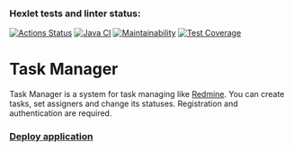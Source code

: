 ### Hexlet tests and linter status:
[![Actions Status](https://github.com/DaniilDeFacto/java-project-99/actions/workflows/hexlet-check.yml/badge.svg)](https://github.com/DaniilDeFacto/java-project-99/actions)
[![Java CI](https://github.com/DaniilDeFacto/java-project-99/actions/workflows/main.yml/badge.svg)](https://github.com/DaniilDeFacto/java-project-99/actions/workflows/main.yml)
[![Maintainability](https://api.codeclimate.com/v1/badges/84acfff0d3490c0cb76c/maintainability)](https://codeclimate.com/github/DaniilDeFacto/java-project-99/maintainability)
[![Test Coverage](https://api.codeclimate.com/v1/badges/84acfff0d3490c0cb76c/test_coverage)](https://codeclimate.com/github/DaniilDeFacto/java-project-99/test_coverage)

# Task Manager

Task Manager is a system for task managing like [Redmine](http://www.redmine.org). You can create tasks, set assigners and change its statuses. Registration and authentication are required.

### [Deploy application](https://java-project-99-b0lw.onrender.com)
